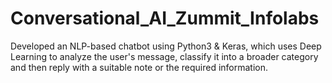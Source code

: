 # Conversational_AI_Zummit_Infolabs
Developed an NLP-based chatbot using Python3 &amp; Keras, which uses Deep Learning to analyze the user's message, classify it into a broader category and then reply with a suitable note or the required information.

